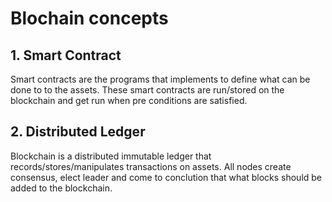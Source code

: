 # Blochain concepts

## 1. Smart Contract

Smart contracts are the programs that implements to define what can be done to to the assets. These smart contracts are run/stored on the blockchain and get run when pre conditions are satisfied.

## 2. Distributed Ledger
Blockchain is a distributed immutable ledger that records/stores/manipulates transactions on assets. All nodes create consensus, elect leader and come to conclution that what blocks should be added to the blockchain.